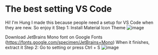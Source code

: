 # The best setting VS Code
Hi! I'm Hung I made this because people need a setup for VS Code when they are new. So enjoy it
Step 1:
Install Material Icon Theme
![image](https://github.com/user-attachments/assets/9498c00e-0c2b-4064-aef3-3c477cee07c6)

Download JetBrains Mono font on Google Fonts (https://fonts.google.com/specimen/JetBrains+Mono)
When it finishes, extract it
Step 2:
Go to setting or press Ctrl + S
![image](https://github.com/user-attachments/assets/97cdfbd9-b13c-46e6-bdab-08cd1fd9fec9)
